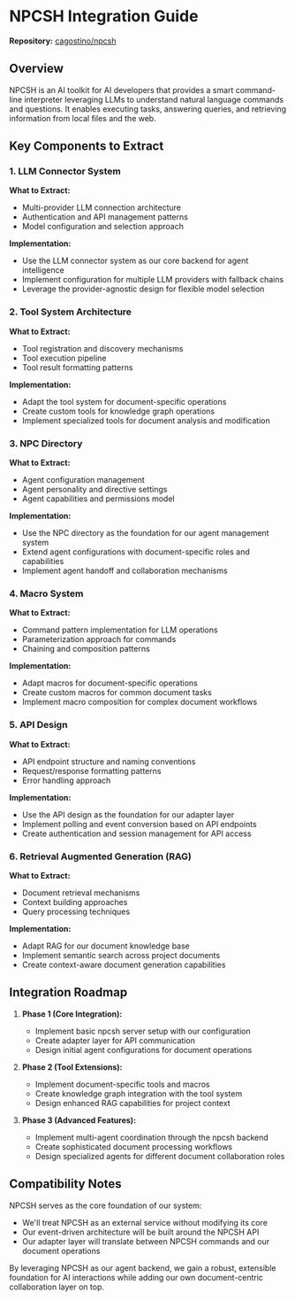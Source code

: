 # NPCSH Integration Guide

**Repository:** [cagostino/npcsh](https://github.com/cagostino/npcsh)

## Overview

NPCSH is an AI toolkit for AI developers that provides a smart command-line interpreter leveraging LLMs to understand natural language commands and questions. It enables executing tasks, answering queries, and retrieving information from local files and the web.

## Key Components to Extract

### 1. LLM Connector System

**What to Extract:**
- Multi-provider LLM connection architecture
- Authentication and API management patterns
- Model configuration and selection approach

**Implementation:**
- Use the LLM connector system as our core backend for agent intelligence
- Implement configuration for multiple LLM providers with fallback chains
- Leverage the provider-agnostic design for flexible model selection

### 2. Tool System Architecture

**What to Extract:**
- Tool registration and discovery mechanisms
- Tool execution pipeline
- Tool result formatting patterns

**Implementation:**
- Adapt the tool system for document-specific operations
- Create custom tools for knowledge graph operations
- Implement specialized tools for document analysis and modification

### 3. NPC Directory

**What to Extract:**
- Agent configuration management
- Agent personality and directive settings
- Agent capabilities and permissions model

**Implementation:**
- Use the NPC directory as the foundation for our agent management system
- Extend agent configurations with document-specific roles and capabilities
- Implement agent handoff and collaboration mechanisms

### 4. Macro System

**What to Extract:**
- Command pattern implementation for LLM operations
- Parameterization approach for commands
- Chaining and composition patterns

**Implementation:**
- Adapt macros for document-specific operations
- Create custom macros for common document tasks
- Implement macro composition for complex document workflows

### 5. API Design

**What to Extract:**
- API endpoint structure and naming conventions
- Request/response formatting patterns
- Error handling approach

**Implementation:**
- Use the API design as the foundation for our adapter layer
- Implement polling and event conversion based on API endpoints
- Create authentication and session management for API access

### 6. Retrieval Augmented Generation (RAG)

**What to Extract:**
- Document retrieval mechanisms
- Context building approaches
- Query processing techniques

**Implementation:**
- Adapt RAG for our document knowledge base
- Implement semantic search across project documents
- Create context-aware document generation capabilities

## Integration Roadmap

1. **Phase 1 (Core Integration):**
   - Implement basic npcsh server setup with our configuration
   - Create adapter layer for API communication
   - Design initial agent configurations for document operations

2. **Phase 2 (Tool Extensions):**
   - Implement document-specific tools and macros
   - Create knowledge graph integration with the tool system
   - Design enhanced RAG capabilities for project context

3. **Phase 3 (Advanced Features):**
   - Implement multi-agent coordination through the npcsh backend
   - Create sophisticated document processing workflows
   - Design specialized agents for different document collaboration roles

## Compatibility Notes

NPCSH serves as the core foundation of our system:

- We'll treat NPCSH as an external service without modifying its core
- Our event-driven architecture will be built around the NPCSH API
- Our adapter layer will translate between NPCSH commands and our document operations

By leveraging NPCSH as our agent backend, we gain a robust, extensible foundation for AI interactions while adding our own document-centric collaboration layer on top. 